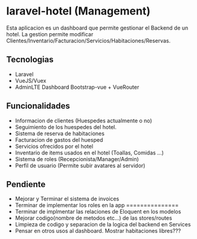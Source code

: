 # laravel-hotel (Management)
Esta aplicacion es un dashboard que permite gestionar el Backend de un hotel. La gestion permite modificar Clientes/Inventario/Facturacion/Servicios/Habitaciones/Reservas.

## Tecnologias
- Laravel
- VueJS/Vuex
- AdminLTE Dashboard Bootstrap-vue + VueRouter

## Funcionalidades
- Informacion de clientes (Huespedes actualmente o no)
- Seguimiento de los huespedes del hotel.
- Sistema de reserva de habitaciones
- Facturacion de gastos del huesped
- Servicios ofrecidos por el hotel
- Inventario de items usados en el hotel (Toallas, Comidas ...)
- Sistema de roles (Recepcionista/Manager/Admin)
- Perfil de usuario (Permite subir avatares al servidor)

## Pendiente
- Mejorar y Terminar el sistema de invoices
- Terminar de implementar los roles en la app
===============
- Terminar de implmentar las relaciones de Eloquent en los modelos
- Mejorar codigo(nombre de metodos etc...) de las stores/routes
- Limpieza de codigo y separacion de la logica del backend en Services
- Pensar en otros usos al dashboard. Mostrar habitaciones libres???